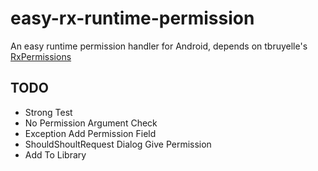 # easy-rx-runtime-permission
An easy runtime permission handler for Android, depends on tbruyelle's [RxPermissions](https://github.com/tbruyelle/RxPermissions)


## TODO

- Strong Test
- No Permission Argument Check
- Exception Add Permission Field
- ShouldShoultRequest Dialog Give Permission  
- Add To Library
  
